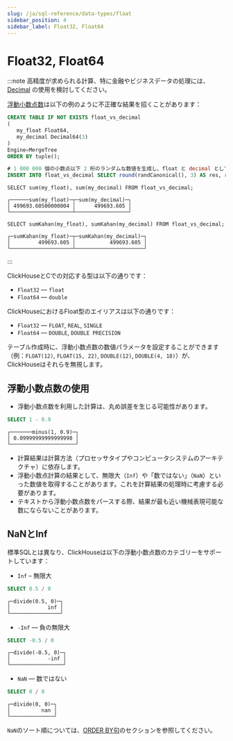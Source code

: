 ```yaml
---
slug: /ja/sql-reference/data-types/float
sidebar_position: 4
sidebar_label: Float32, Float64
---
```


# Float32, Float64

:::note
高精度が求められる計算、特に金融やビジネスデータの処理には、[Decimal](../data-types/decimal.md) の使用を検討してください。

[浮動小数点数](https://en.wikipedia.org/wiki/IEEE_754)は以下の例のように不正確な結果を招くことがあります：

```sql
CREATE TABLE IF NOT EXISTS float_vs_decimal
(
   my_float Float64,
   my_decimal Decimal64(3)
)
Engine=MergeTree
ORDER BY tuple();

# 1 000 000 個の小数点以下 2 桁のランダムな数値を生成し、float と decimal として格納
INSERT INTO float_vs_decimal SELECT round(randCanonical(), 3) AS res, res FROM system.numbers LIMIT 1000000;
```
```
SELECT sum(my_float), sum(my_decimal) FROM float_vs_decimal;

┌──────sum(my_float)─┬─sum(my_decimal)─┐
│ 499693.60500000004 │      499693.605 │
└────────────────────┴─────────────────┘

SELECT sumKahan(my_float), sumKahan(my_decimal) FROM float_vs_decimal;

┌─sumKahan(my_float)─┬─sumKahan(my_decimal)─┐
│         499693.605 │           499693.605 │
└────────────────────┴──────────────────────┘
```
:::

ClickHouseとCでの対応する型は以下の通りです：

- `Float32` — `float`
- `Float64` — `double`

ClickHouseにおけるFloat型のエイリアスは以下の通りです：

- `Float32` — `FLOAT`, `REAL`, `SINGLE`
- `Float64` — `DOUBLE`, `DOUBLE PRECISION`

テーブル作成時に、浮動小数点数の数値パラメータを設定することができます（例：`FLOAT(12)`, `FLOAT(15, 22)`, `DOUBLE(12)`, `DOUBLE(4, 18)`）が、ClickHouseはそれらを無視します。

## 浮動小数点数の使用

- 浮動小数点数を利用した計算は、丸め誤差を生じる可能性があります。

<!-- -->

``` sql
SELECT 1 - 0.9
```

``` text
┌───────minus(1, 0.9)─┐
│ 0.09999999999999998 │
└─────────────────────┘
```

- 計算結果は計算方法（プロセッサタイプやコンピュータシステムのアーキテクチャ）に依存します。
- 浮動小数点計算の結果として、無限大（`Inf`）や「数ではない」（`NaN`）といった数値を取得することがあります。これを計算結果の処理時に考慮する必要があります。
- テキストから浮動小数点数をパースする際、結果が最も近い機械表現可能な数にならないことがあります。

## NaNとInf

標準SQLとは異なり、ClickHouseは以下の浮動小数点数のカテゴリーをサポートしています：

- `Inf` – 無限大

<!-- -->

``` sql
SELECT 0.5 / 0
```

``` text
┌─divide(0.5, 0)─┐
│            inf │
└────────────────┘
```

- `-Inf` — 負の無限大

<!-- -->

``` sql
SELECT -0.5 / 0
```

``` text
┌─divide(-0.5, 0)─┐
│            -inf │
└─────────────────┘
```

- `NaN` — 数ではない

<!-- -->

``` sql
SELECT 0 / 0
```

``` text
┌─divide(0, 0)─┐
│          nan │
└──────────────┘
```

`NaN`のソート順については、[ORDER BY句](../../sql-reference/statements/select/order-by.md)のセクションを参照してください。

